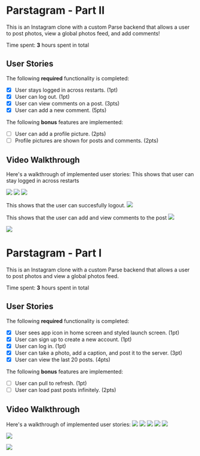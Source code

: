 # Parstagram - Part II

This is an Instagram clone with a custom Parse backend that allows a user to post photos, view a global photos feed, and add comments!

Time spent: **3** hours spent in total

## User Stories

The following **required** functionality is completed:

- [x] User stays logged in across restarts. (1pt)
- [x] User can log out. (1pt)
- [x] User can view comments on a post. (3pts)
- [x] User can add a new comment. (5pts)

The following **bonus** features are implemented:

- [ ] User can add a profile picture. (2pts)
- [ ] Profile pictures are shown for posts and comments. (2pts)

## Video Walkthrough

Here's a walkthrough of implemented user stories:
This shows that user can stay logged in across restarts


![](https://i.imgur.com/4ALnvUM.gif)
![](https://i.imgur.com/fFc55ii.gif)
![](https://i.imgur.com/0tbtlsx.gif)


This shows that the user can succesfully logout.
![](https://i.imgur.com/zT9k1Q2.gif)

This shows that the user can add and view comments to the post
![](https://i.imgur.com/Ci2IWSQ.gif)

![](https://i.imgur.com/w3BELGv.gif)





# Parstagram - Part I

This is an Instagram clone with a custom Parse backend that allows a user to post photos and view a global photos feed.

Time spent: **3** hours spent in total

## User Stories

The following **required** functionality is completed:

- [x] User sees app icon in home screen and styled launch screen. (1pt)
- [x] User can sign up to create a new account. (1pt)
- [x] User can log in. (1pt)
- [x] User can take a photo, add a caption, and post it to the server. (3pt)
- [x] User can view the last 20 posts. (4pts)

The following **bonus** features are implemented:

- [ ] User can pull to refresh. (1pt)
- [ ] User can load past posts infinitely. (2pts)

## Video Walkthrough

Here's a walkthrough of implemented user stories:
![](https://i.imgur.com/ptgbVXM.gif)
![](https://i.imgur.com/fScIPHC.gif)
![](https://i.imgur.com/416BnP8.gif)
![](https://i.imgur.com/Rl53Iy7.gif)
![](https://i.imgur.com/VUE2HSM.gif)







![](https://i.imgur.com/NSMQ2g5.gif)


![](https://i.imgur.com/9OPH9tg.gif)

